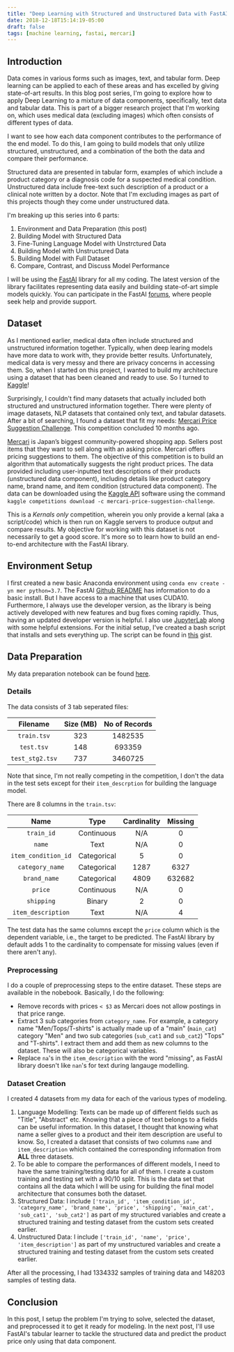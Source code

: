 ```yaml
---
title: "Deep Learning with Structured and Unstructured Data with FastAI - Part 1: Environment and Data Preparation"
date: 2018-12-18T15:14:19-05:00
draft: false
tags: [machine learning, fastai, mercari]
---
```

## Introduction
Data comes in various forms such as images, text, and tabular form. Deep learning can be applied to each of these areas and has excelled by giving state-of-art results. In this blog post series, I'm going to explore how to apply Deep Learning to a mixture of data components, specifically, text data and tabular data. This is part of a bigger research project that I'm working on, which uses medical data (excluding images) which often consists of different types of data. 

I want to see how each data component contributes to the performance of the end model. To do this, I am going to build models that only utilize structured, unstructured, and a combination of the both the data and compare their performance.

Structured data are presented in tabular form, examples of which include a product category or a diagnosis code for a suspected medical condition. Unstructured data include free-text such description of a product or a clinical note written by a doctor. Note that I'm excluding images as part of this projects though they come under unstructured data.

I'm breaking up this series into 6 parts:

1. Environment and Data Preparation (this post)
2. Building Model with Structured Data
3. Fine-Tuning Language Model with Unstrctured Data
4. Building Model with Unstructured Data
5. Building Model with Full Dataset
6. Compare, Contrast, and Discuss Model Performance

I will be using the [FastAI](https://docs.fast.ai/) library for all my coding. The latest version of the library facilitates representing data easily and building state-of-art simple models quickly. You can participate in the FastAI [forums](http://forums.fast.ai), where people seek help and provide support. 

## Dataset
As I mentioned earlier, medical data often include structured and unstructured information together. Typically, when deep learing models have more data to work with, they provide better results. Unfortunately, medical data is very messy and there are privacy concerns in accessing them. So, when I started on this project, I wanted to build my architecture using a dataset that has been cleaned and ready to use. So I turned to [Kaggle](www.kaggle.com)!

Surprisingly, I couldn't find many datasets that actually included both structured and unstructured information together. There were plenty of image datasets, NLP datasets that contained only text, and tabular datasets. After a bit of searching, I found a dataset that fit my needs: [Mercari Price Suggestion Challenge](https://www.kaggle.com/c/mercari-price-suggestion-challenge). This competition concluded 10 months ago.

[Mercari](https://www.mercari.com/) is Japan’s biggest community-powered shopping app. Sellers post items that they want to sell along with an asking price. Mercari offers pricing suggestions to them. The objective of this competition is to build an algorithm that automatically suggests the right product prices. The data provided including user-inputted text descriptions of their products (unstructured data component), including details like product category name, brand name, and item condition (structured data component). The data can be downloaded using the [Kaggle API](https://github.com/Kaggle/kaggle-api) software using the command `kaggle competitions download -c mercari-price-suggestion-challenge`.

This is a *Kernals only* competition, wherein you only provide a kernal (aka a script/code) which is then run on Kaggle servers to produce output and compare results. My objective for working with this dataset is not necessarily to get a good score. It's more so to learn how to build an end-to-end architecture with the FastAI library.

## Environment Setup
I first created a new basic Anaconda environment using `conda env create -yn mer python=3.7`. The FastAI [Github README](https://github.com/fastai/fastai/blob/master/README.md#installation) has information to do a basic install. But I have access to a machine that uses CUDA10. Furthermore, I always use the developer version, as the library is being actively developed with new features and bug fixes coming rapidly. Thus, having an updated developer version is helpful. I also use [JupyterLab](https://jupyterlab.readthedocs.io/en/stable/) along with some helpful extensions. For the initial setup, I've created a bash script that installs and sets everything up. The script can be found in [this](https://gist.github.com/sudarshan85/74569c627be99ddfd48586b71e6a8b9b) gist.

## Data Preparation
My data preparation notebook can be found [here](http://nbviewer.jupyter.org/github/sudarshan85/kaggle-mercari/blob/master/Data-Prep.ipynb). 

### Details

The data consists of 3 tab seperated files:

|     Filename    | Size (MB) | No of Records |
|:---------------:|:---------:|:-------------:|
|   `train.tsv`   |    323    |    1482535    |
|    `test.tsv`   |    148    |     693359    |
| `test_stg2.tsv` |    737    |    3460725    |
Note that since, I'm not really competing in the competition, I don't the data in the test sets except for their `item_descrption` for building the language model.

There are 8 columns in the `train.tsv`:

|         Name        |     Type    | Cardinality | Missing |
|:-------------------:|:-----------:|:-----------:|:-------:|
|      `train_id`     |  Continuous |     N/A     |    0    |
|        `name`       |     Text    |     N/A     |    0    |
| `item_condition_id` | Categorical |      5      |    0    |
|   `category_name`   | Categorical |     1287    |   6327  |
|     `brand_name`    | Categorical |     4809    |  632682 |
|       `price`       |  Continuous |     N/A     |    0    |
|      `shipping`     |    Binary   |      2      |    0    |
|  `item_description` |     Text    |     N/A     |    4    |
The test data has the same columns except the `price` column which is the dependent variable, i.e., the target to be predicted. The FastAI library by default adds 1 to the cardinality to compensate for missing values (even if there aren't any).

### Preprocessing
I do a couple of preprocessing steps to the entire dataset. These steps are available in the nobebook. Basically, I do the following:

* Remove records with prices `< $3` as Mercari does not allow postings in that price range.
* Extract 3 sub categories from `category_name`. For example, a category name "Men/Tops/T-shirts" is actually made up of a "main" (`main_cat`) category "Men" and two sub categories (`sub_cat1` and `sub_cat2`) "Tops" and "T-shirts". I extract them and add them as new columns to the dataset. These will also be categorical variables.
* Replace `na`'s in the `item_description` with the word "missing", as FastAI library doesn't like `nan`'s for text during langauge modelling.

### Dataset Creation
I created 4 datasets from my data for each of the various types of modeling.

1. Language Modelling: Texts can be made up of different fields such as "Title", "Abstract" etc. Knowing that a piece of text belongs to a fields can be useful information. In this dataset, I thought that knowing what name a seller gives to a product and their item description are useful to know. So, I created a dataset that consists of two columns `name` and `item_description` which contained the corresponding information from **ALL** three datasets.
2. To be able to compare the performances of different models, I need to have the same training/testing data for all of them. I create a custom training and testing set with a 90/10 split. This is the data set that contains all the data which I will be using for building the final model architecture that consumes both the dataset.
3. Structured Data: I include `['train_id', 'item_condition_id', 'category_name', 'brand_name', 'price', 'shipping', 'main_cat', 'sub_cat1', 'sub_cat2']` as part of my structured variables and create a structured training and testing dataset from the custom sets created earlier.
4. Unstructured Data: I include `['train_id', 'name', 'price', 'item_description']` as part of my unstructured variables and create a structured training and testing dataset from the custom sets created earlier.

After all the processing, I had 1334332 samples of training data and 148203 samples of testing data.

## Conclusion
In this post, I setup the problem I'm trying to solve, selected the dataset, and preprocessed it to get it ready for modeling. In the next post, I'll use FastAI's tabular learner to tackle the structured data and predict the product price only using that data component.
